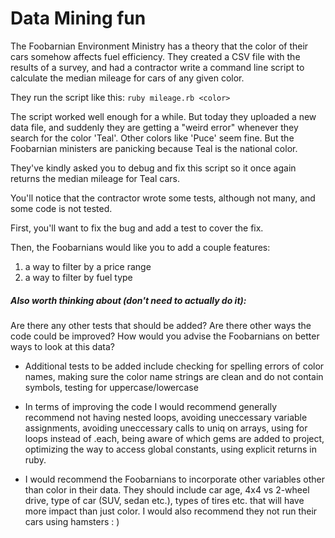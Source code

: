 # Data Mining fun

The Foobarnian Environment Ministry has a theory that the color of their
cars somehow affects fuel efficiency. They created a CSV file with the
results of a survey, and had a contractor write a command line script to
calculate the median mileage for cars of any given color.

They run the script like this: `ruby mileage.rb <color>`

The script worked well enough for a while. But today they uploaded a new data
file, and suddenly they are getting a "weird error" whenever they search for
the color 'Teal'. Other colors like 'Puce' seem fine. But the Foobarnian
ministers are panicking because Teal is the national color.

They've kindly asked you to debug and fix this script so it once again returns
the median mileage for Teal cars.

You'll notice that the contractor wrote some tests, although not many, and some
code is not tested.

First, you'll want to fix the bug and add a test to cover the fix.

Then, the Foobarnians would like you to add a couple features:

1. a way to filter by a price range
2. a way to filter by fuel type

##### Also worth thinking about (don't need to actually do it):

Are there any other tests that should be added? Are there other ways the code
could be improved? How would you advise the Foobarnians on better ways to look at
this data?

- Additional tests to be added include checking for spelling errors of color names, making sure the color name strings are clean and do not contain symbols, testing for uppercase/lowercase

- In terms of improving the code I would recommend generally recommend not having nested loops, avoiding uneccessary variable assignments, avoiding uneccessary calls to uniq on arrays, using for loops instead of .each, being aware of which gems are added to project, optimizing the way to access global constants, using explicit returns in ruby.

- I would recommend the Foobarnians to incorporate other variables other than color in their data. They should include car age, 4x4 vs 2-wheel drive, type of car (SUV, sedan etc.), types of tires etc. that will have more impact than just color. I would also recommend they not run their cars using hamsters : )
